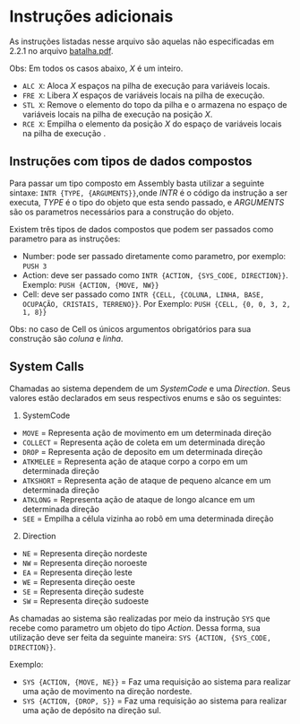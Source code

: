 # Instruções adicionais
As instruções listadas nesse arquivo são aquelas não especificadas em 2.2.1 no arquivo [batalha.pdf](https://r0zbot.github.io/Batalha-de-robos-TecProg2017/pdfs/Batalha_Fase2.pdf).

Obs: Em todos os casos abaixo, _X_ é um inteiro.
* `ALC X`: Aloca _X_ espaços na pilha de execução para variáveis locais.
* `FRE X`: Libera _X_ espaços de variáveis locais na pilha de execução.
* `STL X`: Remove o elemento do topo da pilha e o armazena no espaço de variáveis locais na pilha de execução na posição _X_.
* `RCE X`: Empilha o elemento da posição _X_ do espaço de variáveis locais na pilha de execução .

## Instruções com tipos de dados compostos
Para passar um tipo composto em Assembly basta utilizar a seguinte sintaxe: `INTR {TYPE, {ARGUMENTS}}`,onde _INTR_ é o código da instrução a ser executa, _TYPE_ é o tipo do objeto que esta sendo passado, e _ARGUMENTS_ são os parametros necessários para a construção do objeto.

Existem três tipos de dados compostos que podem ser passados como parametro para as instruções:
* Number: pode ser passado diretamente como parametro, por exemplo: `PUSH 3`
* Action: deve ser passado como `INTR {ACTION, {SYS_CODE, DIRECTION}}`. Exemplo: `PUSH {ACTION, {MOVE, NW}}`
* Cell: deve ser passado como `INTR {CELL, {COLUNA, LINHA, BASE, OCUPAÇÃO, CRISTAIS, TERRENO}}`. Por Exemplo: `PUSH {CELL, {0, 0, 3, 2, 1, 8}}`

Obs: no caso de Cell os únicos argumentos obrigatórios para sua construção são _coluna_ e _linha_.

## System Calls

Chamadas ao sistema dependem de um _SystemCode_ e uma _Direction_. Seus valores estão declarados em seus respectivos enums e são os seguintes:

1. SystemCode
* `MOVE` = Representa ação de movimento em um determinada direção
* `COLLECT` = Representa ação de coleta em um determinada direção
* `DROP` = Representa ação de deposito em um determinada direção
* `ATKMELEE` = Representa ação de ataque corpo a corpo em um determinada direção
* `ATKSHORT` = Representa ação de ataque de pequeno alcance em um determinada direção
* `ATKLONG` = Representa ação de ataque de longo alcance em um determinada direção
* `SEE` = Empilha a célula vizinha ao robô em uma determinada direção
  
2. Direction
* `NE` = Representa direção nordeste
* `NW` = Representa direção noroeste
* `EA`  = Representa direção leste
* `WE`  = Representa direção oeste
* `SE` = Representa direção sudeste
* `SW` = Representa direção sudoeste

As chamadas ao sistema são realizadas por meio da instrução `SYS` que recebe como parametro um objeto do tipo _Action_.
Dessa forma, sua utilização deve ser feita da seguinte maneira: `SYS {ACTION, {SYS_CODE, DIRECTION}}`.

Exemplo:
* `SYS {ACTION, {MOVE, NE}}` = Faz uma requisição ao sistema para realizar uma ação de movimento na direção nordeste.
* `SYS {ACTION, {DROP, S}}` = Faz uma requisição ao sistema para realizar uma ação de depósito na direção sul.
